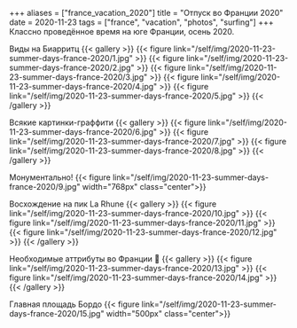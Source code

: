 +++
aliases = ["france_vacation_2020"]
title = "Отпуск во Франции 2020"
date = 2020-11-23
tags = ["france", "vacation", "photos", "surfing"]
+++
Классно проведённое время на юге Франции, осень 2020.

Виды на Биарритц
{{< gallery >}}
{{< figure link="/self/img/2020-11-23-summer-days-france-2020/1.jpg" >}}
{{< figure link="/self/img/2020-11-23-summer-days-france-2020/2.jpg" >}}
{{< figure link="/self/img/2020-11-23-summer-days-france-2020/3.jpg" >}}
{{< figure link="/self/img/2020-11-23-summer-days-france-2020/4.jpg" >}}
{{< figure link="/self/img/2020-11-23-summer-days-france-2020/5.jpg" >}}
{{< /gallery >}}

Всякие картинки-граффити
{{< gallery >}}
{{< figure link="/self/img/2020-11-23-summer-days-france-2020/6.jpg" >}}
{{< figure link="/self/img/2020-11-23-summer-days-france-2020/7.jpg" >}}
{{< figure link="/self/img/2020-11-23-summer-days-france-2020/8.jpg" >}}
{{< /gallery >}}

Монументально!
{{< figure link="/self/img/2020-11-23-summer-days-france-2020/9.jpg" width="768px" class="center">}}

Восхождение на пик La Rhune
{{< gallery >}}
{{< figure link="/self/img/2020-11-23-summer-days-france-2020/10.jpg" >}}
{{< figure link="/self/img/2020-11-23-summer-days-france-2020/11.jpg" >}}
{{< figure link="/self/img/2020-11-23-summer-days-france-2020/12.jpg" >}}
{{< /gallery >}}

Необходимые аттрибуты во Франции &#129322;
{{< gallery >}}
{{< figure link="/self/img/2020-11-23-summer-days-france-2020/13.jpg" >}}
{{< figure link="/self/img/2020-11-23-summer-days-france-2020/14.jpg" >}}
{{< /gallery >}}

Главная площадь Бордо
{{< figure link="/self/img/2020-11-23-summer-days-france-2020/15.jpg" width="500px" class="center">}}